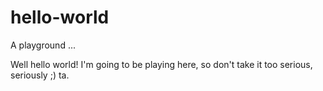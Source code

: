 # hello-world
A playground ...

Well hello world!
I'm going to be playing here, so don't take it too serious, seriously ;)
ta.
